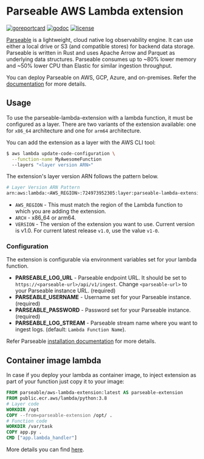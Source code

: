 # Parseable AWS Lambda extension

[![goreportcard](https://goreportcard.com/badge/github.com/parseablehq/aws-lambda-extension)](https://goreportcard.com/report/github.com/parseablehq/aws-lambda-extension)
[![godoc](https://img.shields.io/badge/godoc-reference-brightgreen.svg?style=flat)](https://godoc.org/github.com/parseablehq/aws-lambda-extension)
[![license](https://img.shields.io/github/license/parseablehq/aws-lambda-extension.svg)](https://raw.githubusercontent.com/parseablehq/aws-lambda-extension/master/LICENSE)

[Parseable](https://parseable.io/) is a lightweight, cloud native log observability engine. It can use either a local drive or S3 (and compatible stores) for backend data storage. Parseable is written in Rust and uses Apache Arrow and Parquet as underlying data structures. Parseable consumes up to ~80% lower memory and ~50% lower CPU than Elastic for similar ingestion throughput.

You can deploy Parseable on AWS, GCP, Azure, and on-premises. Refer the [documentation](https://parseable.io/docs) for more details.

## Usage

To use the parseable-lambda-extension with a lambda function, it must be configured as a layer. There are two variants of the extension available: one for `x86_64` architecture and one for `arm64` architecture.

You can add the extension as a layer with the AWS CLI tool:

```sh
$ aws lambda update-code-configuration \
  --function-name MyAwesomeFunction
  --layers "<layer version ARN>"
```

The extension's layer version ARN follows the pattern below.

```sh
# Layer Version ARN Pattern
arn:aws:lambda:<AWS_REGION>:724973952305:layer:parseable-lambda-extension-<ARCH>-<VERSION>:1
```

* `AWS_REGION` - This must match the region of the Lambda function to which you are adding the extension.
* `ARCH` - x86_64 or arm64.
* `VERSION` - The version of the extension you want to use. Current version is v1.0. For current latest release `v1.0`, use the value `v1-0`.

### Configuration

The extension is configurable via environment variables set for your lambda function.

* **PARSEABLE_LOG_URL** - Parseable endpoint URL. It should be set to `https://<parseable-url>/api/v1/ingest`. Change `<parseable-url>` to your Parseable instance URL. (required)
* **PARSEABLE_USERNAME** - Username set for your Parseable instance. (required)
* **PARSEABLE_PASSWORD** - Password set for your Parseable instance. (required)
* **PARSEABLE_LOG_STREAM** - Parseable stream name where you want to ingest logs. (default: ``Lambda Function Name``).

Refer Parseable [installation documentation](https://www.parseable.io/docs/category/installation) for more details.

## Container image lambda

In case if you deploy your lambda as container image, to inject extension as part of your function just copy it to your image:

```Dockerfile
FROM parseable/aws-lambda-extension:latest AS parseable-extension
FROM public.ecr.aws/lambda/python:3.8
# Layer code
WORKDIR /opt
COPY --from=parseable-extension /opt/ .
# Function code
WORKDIR /var/task
COPY app.py .
CMD ["app.lambda_handler"]
```

More details you can find [here](https://aws.amazon.com/blogs/compute/working-with-lambda-layers-and-extensions-in-container-images/).
